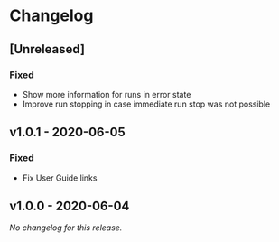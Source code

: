 # Changelog

## [Unreleased]
### Fixed
- Show more information for runs in error state
- Improve run stopping in case immediate run stop was not possible

## v1.0.1 - 2020-06-05
### Fixed
- Fix User Guide links

## v1.0.0 - 2020-06-04
*No changelog for this release.*